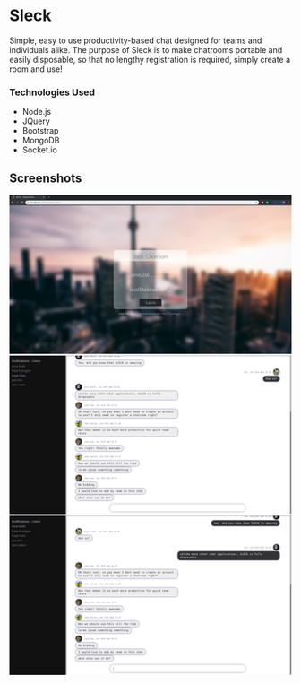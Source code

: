 # Sleck

Simple, easy to use productivity-based chat designed for teams and individuals alike. The purpose of Sleck is to make chatrooms portable and easily disposable, so that no lengthy registration is required, simply create a room and use!

### Technologies Used
- Node.js
- JQuery
- Bootstrap
- MongoDB
- Socket.io

## Screenshots
![alt text](https://github.com/alexshi0000/Sleck/blob/master/doc/register.png)
![alt text](https://github.com/alexshi0000/Sleck/blob/master/doc/chat2.png)
![alt text](https://github.com/alexshi0000/Sleck/blob/master/doc/chat1.png)
